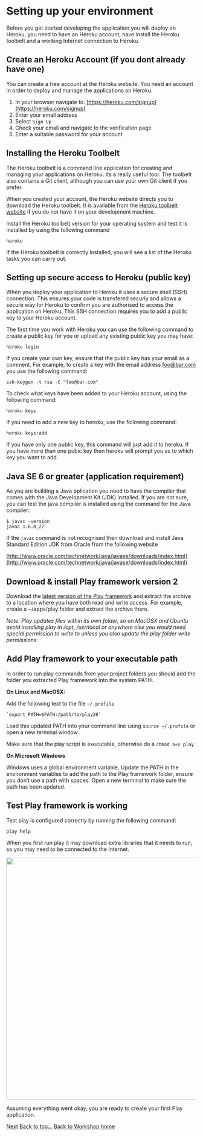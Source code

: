 <link href="index.css" rel="stylesheet" type="text/css">

# <a id="top">Setting up your environment</a>

  Before you get started developing the application you will deploy on Heroku, you need to have an Heroku account, have install the Heroku toolbelt and a working Internet connection to Heroku.

## Create an Heroku Account (if you dont already have one)

  You can create a free account at the Heroku website.  You need an account in order to deploy and manage the applications on Heroku.

  1. In your browser navigate to: [https://heroku.com/signup](https://heroku.com/signup)
  2. Enter your email address
  3. Select `Sign Up`
  4. Check your email and navigate to the verification page
  5. Enter a suitable password for your account


## Installing the Heroku Toolbelt

  The Heroku toolbelt is a command line application for creating and managing your applications on Heroku.  Its a really useful tool.  The toolbelt also contains a Git client, although you can use your own Git client if you prefer.
  
  When you created your account, the Heroku website directs you to download the Heroku toolbelt.  It is available from the [Heroku toolbelt website](http://toolbelt.heroku.com) if you do not have it on your development machine.
  
  Install the Heroku toolbelt version for your operating system and test it is installed by using the following command 
  
    heroku
    
  If the Heroku toolbelt is correctly installed, you will see a list of the Heroku tasks you can carry out.


## Setting up secure access to Heroku (public key)
  
  When you deploy your application to Heroku it uses a secure shell (SSH) connection.  This ensures your code is transfered securly and allows a secure way for Heroku to confirm you are authorised to access the application on Heroku.  This SSH connection requires you to add a public key to your Heroku account.
  
  The first time you work with Heroku you can use the following command to create a public key for you or upload any existing public key you may have:
  
    heroku login
  
  If you create your own key, ensure that the public key has your email as a comment.  For example, to create a key with the email address foo@bar.com you use the following command:
  
    ssh-keygen -t rsa -C "foo@bar.com"

  To check what keys have been added to your Heroku account, using the following command:
  
    heroku keys
    
  If you need to add a new key to heroku, use the following command:
  
    heroku keys:add 
    
  If you have only one public key, this command will just add it to heroku.  If you have more than one pubic key then heroku will prompt you as to which key you want to add.
  

## Java SE 6 or greater (application requirement)

  As you are building a Java pplication you need to have the compiler that comes with the Java Development Kit (JDK) installed.  If you are not sure, you can test the java compiler is installed using the command for the Java compiler:

    $ javac -version
    javac 1.6.0_27


  If the `javac` command is not recognised then download and install Java Standard Edition JDK from Oracle from the following website
  
  [http://www.oracle.com/technetwork/java/javase/downloads/index.html](http://www.oracle.com/technetwork/java/javase/downloads/index.html)


## Download & install Play framework version 2

Download the [latest version of the Play framework](http://www.playframework.com/download) and extract the archive to a location where you have both read and write access.  For example, create a ~/apps/play folder and extract the archive there.

*Note: Play updates files within its own folder, so on MacOSX and Ubuntu avoid installing play in /opt, /usr/local or anywhere else you would need special permission to write to unless you also update the play folder write permissions.*
  

## Add Play framework to your executable path

  In order to run play commands from your project folders you should add the folder you extracted Play framework into the system PATH.

  **On Linux and MacOSX:**

  Add the following text to the file `~/.profile`

    `export PATH=$PATH:/path/to/play20`

  Load this updated PATH into your command line using `source ~/.profile` or open a new terminal window.

  Make sure that the play script is executable, otherwise do a `chmod a+x play`
  

  **On Microsoft Windows**
  
  Windows uses a global environment variable. Update the PATH in the environment variables to add the path to the Play framework folder, ensure you don’t use a path with spaces. Open a new terminal to make sure the path has been updated.

## Test Play framework is working

  Test play is configured correctly by running the following command:
  
    play help
  
  When you first run play it may download extra libraries that it needs to run, so you may need to be connected to the Internet.

<a href="images/00x01-play-help-first-run-output.png"><img src="images/00x01-play-help-first-run-output.png" align="middle" width="640"></a>
  
  Assuming everything went okay, you are ready to create your first Play application.

[Next](02-manage-your-project-changes-with-git.html)
[Back to top...](#top)
[Back to Workshop home](index.html)

